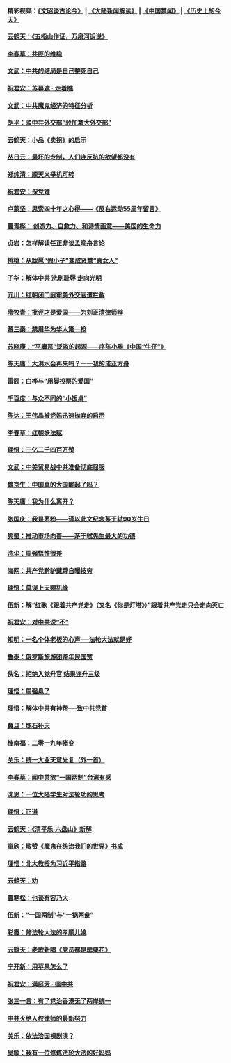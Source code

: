 #### 精彩视频：[《文昭谈古论今》](https://github.com/gfw-breaker/wenzhao/blob/master/README.md?t=01211230) | [《大陆新闻解读》](https://github.com/gfw-breaker/ntdtv-comedy/blob/master/README.md?t=01211230) | [《中国禁闻》](https://github.com/gfw-breaker/ntdtv-news/blob/master/README.md?t=01211230) | [《历史上的今天》](https://github.com/gfw-breaker/today-in-history/blob/master/README.md?t=01211230) 

#### [云鹤天：《五指山作证，万泉河诉说》](../pages/nsc993/n10991603.md?t=01211230) 

#### [李春草：共匪的维稳](../pages/nsc993/n10991348.md?t=01211230) 

#### [文武：中共的结局是自己整死自己](../pages/nsc993/n10989899.md?t=01211230) 

#### [祝君安：苏幕遮 · 走着瞧](../pages/nsc993/n10988901.md?t=01211230) 

#### [文武：中共魔鬼经济的特征分析](../pages/nsc993/n10987387.md?t=01211230) 

#### [胡平：驳中共外交部“驳加拿大外交部”](../pages/nsc993/n10987378.md?t=01211230) 

#### [云鹤天：小品《卖拐》的启示](../pages/nsc993/n10984392.md?t=01211230) 

#### [丛日云：最坏的专制，人们连反抗的欲望都没有](../pages/nsc993/n10984377.md?t=01211230) 

#### [郑纯清：顺天义举机可转](../pages/nsc993/n10984369.md?t=01211230) 

#### [祝君安：保党难](../pages/nsc993/n10984362.md?t=01211230) 

#### [卢蒙坚：思索四十年之心得——《反右运动55周年留言》](../pages/nsc993/n10984355.md?t=01211230) 

#### [曹青桦： 创造力、自愈力、和诗情画意——美国的生命力](../pages/nsc993/n10984216.md?t=01211230) 

#### [贞岩：怎样解读任正非谈孟晚舟言论](../pages/nsc993/n10984650.md?t=01211230) 

#### [桃桃：从跋扈“假小子”变成贤慧“真女人”](../pages/nsc993/n10984416.md?t=01211230) 

#### [子华：解体中共 洗刷耻辱 走向光明](../pages/nsc993/n10984019.md?t=01211230) 

#### [亢川：红朝闭门庭审美外交官遭拦截](../pages/nsc993/n10984050.md?t=01211230) 

#### [隋牧青：批评才是爱国——为刘正清律师辩](../pages/nsc993/n10983057.md?t=01211230) 

#### [蒋三秦：禁用华为华人第一枪](../pages/nsc993/n10982973.md?t=01211230) 

#### [苏晓康：“平庸恶”泛滥的起源——序陈小雅《中国“牛仔”》](../pages/nsc993/n10982008.md?t=01211230) 

#### [陈天庸：大洪水会再来吗？一一我的诺亚方舟](../pages/nsc993/n10981086.md?t=01211230) 

#### [雷颐：白桦与“用脚投票的爱国”](../pages/nsc993/n10981048.md?t=01211230) 

#### [千百度：与众不同的“小饭桌”](../pages/nsc993/n10978639.md?t=01211230) 

#### [陈达：王伟晶被党妈迅速抛弃的启示](../pages/nsc993/n10976450.md?t=01211230) 

#### [李春草：红朝妖法赋](../pages/nsc993/n10976387.md?t=01211230) 

#### [理悟：三亿二千四百万赞](../pages/nsc993/n10975966.md?t=01211230) 

#### [文武：中美贸易战中共准备彻底屈服](../pages/nsc993/n10974571.md?t=01211230) 

#### [魏京生：中国真的大国崛起了吗？](../pages/nsc993/n10974530.md?t=01211230) 

#### [陈天庸：我为什么离开？](../pages/nsc993/n10974493.md?t=01211230) 

#### [张国庆：我是茅粉——谨以此文纪念茅于轼90岁生日](../pages/nsc993/n10974477.md?t=01211230) 

#### [笑蜀：推动市场向善——茅于轼先生最大的功德](../pages/nsc993/n10974451.md?t=01211230) 

#### [洗尘：周强悟性很差](../pages/nsc993/n10973701.md?t=01211230) 

#### [海网：共产党黔驴藏蹄自曝技穷](../pages/nsc993/n10969562.md?t=01211230) 

#### [理悟：莫误上天赐机缘](../pages/nsc993/n10969514.md?t=01211230) 

#### [伍新：解“红歌《跟着共产党走》（又名《你是灯塔》）”跟着共产党走只会走向灭亡](../pages/nsc993/n10969074.md?t=01211230) 

#### [祝君安：对中共说“不”](../pages/nsc993/n10968464.md?t=01211230) 

#### [知明：一名个体老板的心声──法轮大法就是好](../pages/nsc993/n10967473.md?t=01211230) 

#### [鲁泰：俄罗斯旅游团跨年民国赞](../pages/nsc993/n10967035.md?t=01211230) 

#### [佚名：拒绝入党升官  结果连升三级](../pages/nsc993/n10965069.md?t=01211230) 

#### [理悟：周强悬了](../pages/nsc993/n10965044.md?t=01211230) 

#### [理悟：解体中共有神帮──致中共党首](../pages/nsc993/n10963824.md?t=01211230) 

#### [冀旦：炼石补天](../pages/nsc993/n10963818.md?t=01211230) 

#### [桂南福：二零一九年猪变](../pages/nsc993/n10963774.md?t=01211230) 

#### [关乐：统一大业天意光复（外一首）](../pages/nsc993/n10963765.md?t=01211230) 

#### [李春草：闻中共欲“一国两制”台湾有感](../pages/nsc993/n10963761.md?t=01211230) 

#### [沈思：一位大陆学生对法轮功的思考](../pages/nsc993/n10960706.md?t=01211230) 

#### [理悟：正道](../pages/nsc993/n10960529.md?t=01211230) 

#### [云鹤天：《清平乐‧六盘山》新解](../pages/nsc993/n10959258.md?t=01211230) 

#### [童欣：敬赞《魔鬼在统治我们的世界》书成](../pages/nsc993/n10959244.md?t=01211230) 

#### [理悟：北大教授为习近平指路](../pages/nsc993/n10959234.md?t=01211230) 

#### [云鹤天：劝](../pages/nsc993/n10959226.md?t=01211230) 

#### [曹寒松：也谈有容乃大](../pages/nsc993/n10959191.md?t=01211230) 

#### [伍新：“一国两制”与“一锅两彘”](../pages/nsc993/n10958297.md?t=01211230) 

#### [彩霞：修法轮大法的孝顺儿媳](../pages/nsc993/n10958333.md?t=01211230) 

#### [云鹤天：老歌新唱《党员都是罂粟花》](../pages/nsc993/n10958225.md?t=01211230) 

#### [宁开新：用苹果怎么了](../pages/nsc993/n10955962.md?t=01211230) 

#### [祝君安：满庭芳 · 瘟中共](../pages/nsc993/n10955949.md?t=01211230) 

#### [张三一言：有了党治香港无了两岸统一](../pages/nsc993/n10955943.md?t=01211230) 

#### [中共灭绝人权律师的最新努力](../pages/nsc993/n10954725.md?t=01211230) 

#### [关乐：依法治国裸剧演？](../pages/nsc993/n10952420.md?t=01211230) 

#### [吴敏：我有一位修炼法轮大法的好妈妈](../pages/nsc993/n10952484.md?t=01211230) 

